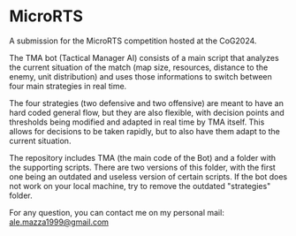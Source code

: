 # MicroRTS

A submission for the MicroRTS competition hosted at the CoG2024.

The TMA bot (Tactical Manager AI) consists of a main script that analyzes the current situation of the match (map size, resources, distance to the enemy, unit distribution) and uses those informations to switch between four main strategies in real time.

The four strategies (two defensive and two offensive) are meant to have an hard coded general flow, but they are also flexible, with decision points and thresholds being modified and adapted in real time by TMA itself. This allows for decisions to be taken rapidly, but to also have them adapt to the current situation.

The repository includes TMA (the main code of the Bot) and a folder with the supporting scripts. There are two versions of this folder, with the first one being an outdated and useless version of certain scripts. If the bot does not work on your local machine, try to remove the outdated "strategies" folder.

For any question, you can contact me on my personal mail: ale.mazza1999@gmail.com
